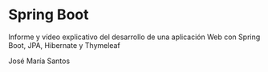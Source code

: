 # Spring Boot
Informe y vídeo explicativo del desarrollo de una aplicación Web con Spring Boot, JPA, Hibernate y Thymeleaf

José María Santos
